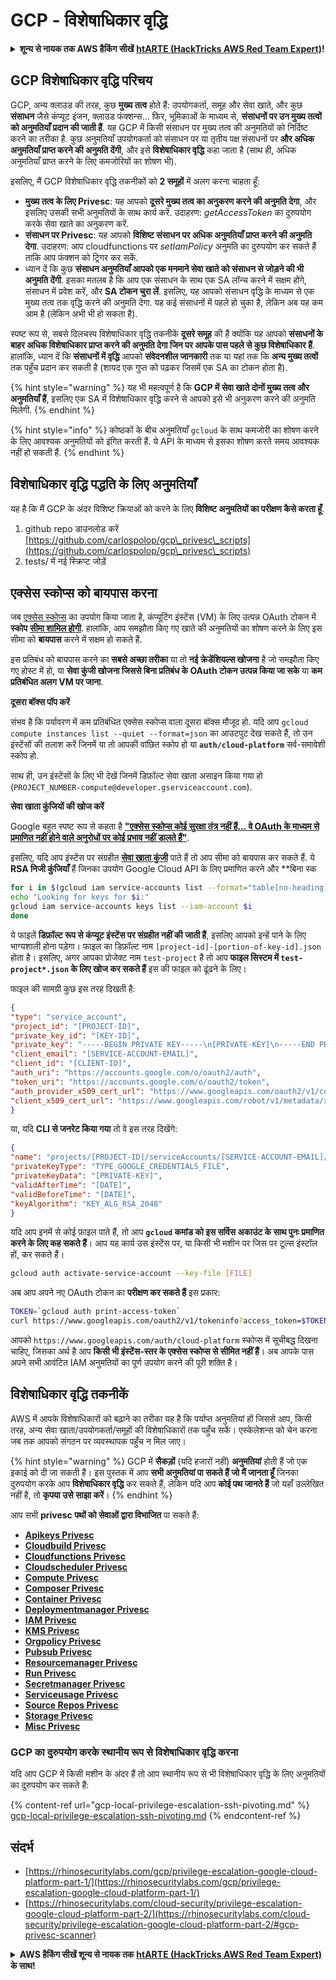 # GCP - विशेषाधिकार वृद्धि

<details>

<summary><strong>शून्य से नायक तक AWS हैकिंग सीखें</strong> <a href="https://training.hacktricks.xyz/courses/arte"><strong>htARTE (HackTricks AWS Red Team Expert)</strong></a><strong>!</strong></summary>

HackTricks का समर्थन करने के अन्य तरीके:

* यदि आप चाहते हैं कि आपकी **कंपनी का विज्ञापन HackTricks में दिखाई दे** या **HackTricks को PDF में डाउनलोड करें**, तो [**सदस्यता योजनाओं**](https://github.com/sponsors/carlospolop) की जाँच करें!
* [**आधिकारिक PEASS & HackTricks स्वैग**](https://peass.creator-spring.com) प्राप्त करें
* [**The PEASS Family**](https://opensea.io/collection/the-peass-family) की खोज करें, हमारा विशेष [**NFTs**](https://opensea.io/collection/the-peass-family) संग्रह
* 💬 [**Discord समूह**](https://discord.gg/hRep4RUj7f) में **शामिल हों** या [**telegram समूह**](https://t.me/peass) में या **Twitter** पर मुझे 🐦 [**@carlospolopm**](https://twitter.com/carlospolopm) **का अनुसरण करें**.
* **अपनी हैकिंग तरकीबें साझा करें** [**HackTricks**](https://github.com/carlospolop/hacktricks) और [**HackTricks Cloud**](https://github.com/carlospolop/hacktricks-cloud) github repos में PRs सबमिट करके.

</details>

## GCP विशेषाधिकार वृद्धि परिचय <a href="#introduction-to-gcp-privilege-escalation" id="introduction-to-gcp-privilege-escalation"></a>

GCP, अन्य क्लाउड की तरह, कुछ **मुख्य तत्व** होते हैं: उपयोगकर्ता, समूह और सेवा खाते, और कुछ **संसाधन** जैसे कंप्यूट इंजन, क्लाउड फंक्शन्स...
फिर, भूमिकाओं के माध्यम से, **संसाधनों पर उन मुख्य तत्वों को अनुमतियाँ प्रदान की जाती हैं**. यह GCP में किसी संसाधन पर मुख्य तत्व की अनुमतियों को निर्दिष्ट करने का तरीका है.
कुछ अनुमतियाँ उपयोगकर्ता को संसाधन पर या तृतीय पक्ष संसाधनों पर **और अधिक अनुमतियाँ प्राप्त करने की अनुमति देंगी**, और इसे **विशेषाधिकार वृद्धि** कहा जाता है (साथ ही, अधिक अनुमतियाँ प्राप्त करने के लिए कमजोरियों का शोषण भी).

इसलिए, मैं GCP विशेषाधिकार वृद्धि तकनीकों को **2 समूहों** में अलग करना चाहता हूँ:

* **मुख्य तत्व के लिए Privesc**: यह आपको **दूसरे मुख्य तत्व का अनुकरण करने की अनुमति देगा**, और इसलिए उसकी सभी अनुमतियों के साथ कार्य करें. उदाहरण: _getAccessToken_ का दुरुपयोग करके सेवा खाते का अनुकरण करें.
* **संसाधन पर Privesc**: यह आपको **विशिष्ट संसाधन पर अधिक अनुमतियाँ प्राप्त करने की अनुमति देगा**. उदाहरण: आप cloudfunctions पर _setIamPolicy_ अनुमति का दुरुपयोग कर सकते हैं ताकि आप फंक्शन को ट्रिगर कर सकें.
* ध्यान दें कि कुछ **संसाधन अनुमतियाँ आपको एक मनमाने सेवा खाते को संसाधन से जोड़ने की भी अनुमति देंगी**. इसका मतलब है कि आप एक संसाधन के साथ एक SA लॉन्च करने में सक्षम होंगे, संसाधन में प्रवेश करें, और **SA टोकन चुरा लें**. इसलिए, यह आपको संसाधन वृद्धि के माध्यम से एक मुख्य तत्व तक वृद्धि करने की अनुमति देगा. यह कई संसाधनों में पहले हो चुका है, लेकिन अब यह कम आम है (लेकिन अभी भी हो सकता है).

स्पष्ट रूप से, सबसे दिलचस्प विशेषाधिकार वृद्धि तकनीकें **दूसरे समूह** की हैं क्योंकि यह आपको **संसाधनों के बाहर अधिक विशेषाधिकार प्राप्त करने की अनुमति देगा जिन पर आपके पास पहले से कुछ विशेषाधिकार हैं**. हालांकि, ध्यान दें कि **संसाधनों में वृद्धि** आपको **संवेदनशील जानकारी** तक या यहां तक कि **अन्य मुख्य तत्वों** तक पहुँच प्रदान कर सकती है (शायद एक गुप्त को पढ़कर जिसमें एक SA का टोकन होता है).

{% hint style="warning" %}
यह भी महत्वपूर्ण है कि **GCP में सेवा खाते दोनों मुख्य तत्व और अनुमतियाँ हैं**, इसलिए एक SA में विशेषाधिकार वृद्धि करने से आपको इसे भी अनुकरण करने की अनुमति मिलेगी.
{% endhint %}

{% hint style="info" %}
कोष्ठकों के बीच अनुमतियाँ `gcloud` के साथ कमजोरी का शोषण करने के लिए आवश्यक अनुमतियों को इंगित करती हैं. ये API के माध्यम से इसका शोषण करते समय आवश्यक नहीं हो सकती हैं.
{% endhint %}

## विशेषाधिकार वृद्धि पद्धति के लिए अनुमतियाँ

यह है कि मैं GCP के अंदर विशिष्ट क्रियाओं को करने के लिए **विशिष्ट अनुमतियों का परीक्षण कैसे करता हूँ**.

1. github repo डाउनलोड करें [https://github.com/carlospolop/gcp\_privesc\_scripts](https://github.com/carlospolop/gcp\_privesc\_scripts)
2. tests/ में नई स्क्रिप्ट जोड़ें

## एक्सेस स्कोप्स को बायपास करना <a href="#bypassing-access-scopes" id="bypassing-access-scopes"></a>

जब [एक्सेस स्कोप्स](https://cloud.google.com/compute/docs/access/service-accounts#accesscopesiam) का उपयोग किया जाता है, कंप्यूटिंग इंस्टेंस (VM) के लिए उत्पन्न OAuth टोकन में **स्कोप** [**सीमा शामिल होगी**](https://oauth.net/2/scope/). हालांकि, आप समझौता किए गए खाते की अनुमतियों का शोषण करने के लिए इस सीमा को **बायपास** करने में सक्षम हो सकते हैं.

इस प्रतिबंध को बायपास करने का **सबसे अच्छा तरीका** या तो **नई क्रेडेंशियल्स खोजना** है जो समझौता किए गए होस्ट में हो, या **सेवा कुंजी खोजना जिससे बिना प्रतिबंध के OAuth टोकन उत्पन्न किया जा सके** या **कम प्रतिबंधित अलग VM पर जाना**.

**दूसरा बॉक्स पॉप करें**

संभव है कि पर्यावरण में कम प्रतिबंधित एक्सेस स्कोप्स वाला दूसरा बॉक्स मौजूद हो. यदि आप `gcloud compute instances list --quiet --format=json` का आउटपुट देख सकते हैं, तो उन इंस्टेंसों की तलाश करें जिनमें या तो आपकी वांछित स्कोप हो या **`auth/cloud-platform`** सर्व-समावेशी स्कोप हो.

साथ ही, उन इंस्टेंसों के लिए भी देखें जिनमें डिफ़ॉल्ट सेवा खाता असाइन किया गया हो (`PROJECT_NUMBER-compute@developer.gserviceaccount.com`).

**सेवा खाता कुंजियों की खोज करें**

Google बहुत स्पष्ट रूप से कहता है [**"एक्सेस स्कोप्स कोई सुरक्षा तंत्र नहीं हैं... वे OAuth के माध्यम से प्रमाणित नहीं होने वाले अनुरोधों पर कोई प्रभाव नहीं डालते हैं"**](https://cloud.google.com/compute/docs/access/service-accounts#accesscopesiam).

इसलिए, यदि आप इंस्टेंस पर संग्रहीत [**सेवा खाता कुंजी**](https://cloud.google.com/iam/docs/creating-managing-service-account-keys) पाते हैं तो आप सीमा को बायपास कर सकते हैं. ये **RSA निजी कुंजियाँ** हैं जिनका उपयोग Google Cloud API के लिए प्रमाणित करने और **बिना स्क
```bash
for i in $(gcloud iam service-accounts list --format="table[no-heading](email)"); do
echo "Looking for keys for $i:"
gcloud iam service-accounts keys list --iam-account $i
done
```
ये फाइलें **डिफ़ॉल्ट रूप से कंप्यूट इंस्टेंस पर संग्रहीत नहीं की जाती हैं**, इसलिए आपको इन्हें पाने के लिए भाग्यशाली होना पड़ेगा। फाइल का डिफ़ॉल्ट नाम `[project-id]-[portion-of-key-id].json` होता है। इसलिए, अगर आपका प्रोजेक्ट नाम `test-project` है तो आप **फाइल सिस्टम में `test-project*.json` के लिए खोज कर सकते हैं** इस की फाइल को ढूंढने के लिए।

फाइल की सामग्री कुछ इस तरह दिखती है:
```json
{
"type": "service_account",
"project_id": "[PROJECT-ID]",
"private_key_id": "[KEY-ID]",
"private_key": "-----BEGIN PRIVATE KEY-----\n[PRIVATE-KEY]\n-----END PRIVATE KEY-----\n",
"client_email": "[SERVICE-ACCOUNT-EMAIL]",
"client_id": "[CLIENT-ID]",
"auth_uri": "https://accounts.google.com/o/oauth2/auth",
"token_uri": "https://accounts.google.com/o/oauth2/token",
"auth_provider_x509_cert_url": "https://www.googleapis.com/oauth2/v1/certs",
"client_x509_cert_url": "https://www.googleapis.com/robot/v1/metadata/x509/[SERVICE-ACCOUNT-EMAIL]"
}
```
या, यदि **CLI से जनरेट किया गया** तो वे इस तरह दिखेंगे:
```json
{
"name": "projects/[PROJECT-ID]/serviceAccounts/[SERVICE-ACCOUNT-EMAIL]/keys/[KEY-ID]",
"privateKeyType": "TYPE_GOOGLE_CREDENTIALS_FILE",
"privateKeyData": "[PRIVATE-KEY]",
"validAfterTime": "[DATE]",
"validBeforeTime": "[DATE]",
"keyAlgorithm": "KEY_ALG_RSA_2048"
}
```
यदि आप इनमें से कोई फ़ाइल पाते हैं, तो आप **`gcloud` कमांड को इस सर्विस अकाउंट के साथ पुनः प्रमाणित करने के लिए कह सकते हैं**। आप यह कार्य उस इंस्टेंस पर, या किसी भी मशीन पर जिस पर टूल्स इंस्टॉल हों, कर सकते हैं।
```bash
gcloud auth activate-service-account --key-file [FILE]
```
अब आप अपने नए OAuth टोकन का **परीक्षण कर सकते हैं** इस प्रकार:
```bash
TOKEN=`gcloud auth print-access-token`
curl https://www.googleapis.com/oauth2/v1/tokeninfo?access_token=$TOKEN
```
आपको `https://www.googleapis.com/auth/cloud-platform` स्कोप्स में सूचीबद्ध दिखना चाहिए, जिसका अर्थ है आप **किसी भी इंस्टेंस-स्तर के एक्सेस स्कोप्स से सीमित नहीं हैं**। अब आपके पास अपने सभी आवंटित IAM अनुमतियों का पूर्ण उपयोग करने की पूरी शक्ति है।

## विशेषाधिकार वृद्धि तकनीकें

AWS में आपके विशेषाधिकारों को बढ़ाने का तरीका यह है कि पर्याप्त अनुमतियां हों जिससे आप, किसी तरह, अन्य सेवा खाता/उपयोगकर्ता/समूहों की विशेषाधिकारों तक पहुँच सकें। एस्केलेशन्स को चेन करना जब तक आपको संगठन पर व्यवस्थापक पहुँच न मिल जाए।

{% hint style="warning" %}
GCP में **सैकड़ों** (यदि हजारों नहीं) **अनुमतियां** होती हैं जो एक इकाई को दी जा सकती हैं। इस पुस्तक में आप **सभी अनुमतियां पा सकते हैं जो मैं जानता हूँ** जिनका दुरुपयोग करके आप **विशेषाधिकार वृद्धि** कर सकते हैं, लेकिन यदि आप **कोई पथ जानते हैं** जो यहाँ उल्लेखित नहीं है, तो **कृपया उसे साझा करें**।
{% endhint %}

आप सभी **privesc पथों को सेवाओं द्वारा विभाजित** पा सकते हैं:

* [**Apikeys Privesc**](gcp-apikeys-privesc.md)
* [**Cloudbuild Privesc**](gcp-cloudbuild-privesc.md)
* [**Cloudfunctions Privesc**](gcp-cloudfunctions-privesc.md)
* [**Cloudscheduler Privesc**](gcp-cloudscheduler-privesc.md)
* [**Compute Privesc**](../../gcp-pentesting/gcp-privilege-escalation/gcp-compute-privesc/)
* [**Composer Privesc**](gcp-composer-privesc.md)
* [**Container Privesc**](gcp-container-privesc.md)
* [**Deploymentmanager Privesc**](gcp-deploymentmaneger-privesc.md)
* [**IAM Privesc**](gcp-iam-privesc.md)
* [**KMS Privesc**](gcp-kms-privesc.md)
* [**Orgpolicy Privesc**](gcp-orgpolicy-privesc.md)
* [**Pubsub Privesc**](gcp-pubsub-privesc.md)
* [**Resourcemanager Privesc**](gcp-resourcemanager-privesc.md)
* [**Run Privesc**](gcp-run-privesc.md)
* [**Secretmanager Privesc**](gcp-secretmanager-privesc.md)
* [**Serviceusage Privesc**](gcp-serviceusage-privesc.md)
* [**Source Repos Privesc**](gcp-sourcerepos-privesc.md)
* [**Storage Privesc**](gcp-storage-privesc.md)
* [**Misc Privesc**](gcp-misc-perms-privesc.md)

### GCP का दुरुपयोग करके स्थानीय रूप से विशेषाधिकार वृद्धि करना

यदि आप GCP में किसी मशीन के अंदर हैं तो आप स्थानीय रूप से भी विशेषाधिकार वृद्धि के लिए अनुमतियों का दुरुपयोग कर सकते हैं:

{% content-ref url="gcp-local-privilege-escalation-ssh-pivoting.md" %}
[gcp-local-privilege-escalation-ssh-pivoting.md](gcp-local-privilege-escalation-ssh-pivoting.md)
{% endcontent-ref %}

## संदर्भ

* [https://rhinosecuritylabs.com/gcp/privilege-escalation-google-cloud-platform-part-1/](https://rhinosecuritylabs.com/gcp/privilege-escalation-google-cloud-platform-part-1/)
* [https://rhinosecuritylabs.com/cloud-security/privilege-escalation-google-cloud-platform-part-2/](https://rhinosecuritylabs.com/cloud-security/privilege-escalation-google-cloud-platform-part-2/#gcp-privesc-scanner)

<details>

<summary><strong>AWS हैकिंग सीखें शून्य से नायक तक</strong> <a href="https://training.hacktricks.xyz/courses/arte"><strong>htARTE (HackTricks AWS Red Team Expert)</strong></a><strong> के साथ!</strong></summary>

HackTricks का समर्थन करने के अन्य तरीके:

* यदि आप चाहते हैं कि आपकी **कंपनी का विज्ञापन HackTricks में दिखाई दे** या **HackTricks को PDF में डाउनलोड करें** तो [**सदस्यता योजनाएं**](https://github.com/sponsors/carlospolop) देखें!
* [**आधिकारिक PEASS & HackTricks स्वैग**](https://peass.creator-spring.com) प्राप्त करें
* [**The PEASS Family**](https://opensea.io/collection/the-peass-family) की खोज करें, हमारा विशेष [**NFTs**](https://opensea.io/collection/the-peass-family) संग्रह
* 💬 [**Discord समूह**](https://discord.gg/hRep4RUj7f) में **शामिल हों** या [**telegram समूह**](https://t.me/peass) या **Twitter** पर मुझे 🐦 [**@carlospolopm**](https://twitter.com/carlospolopm)** का अनुसरण करें।**
* **HackTricks** के [**HackTricks**](https://github.com/carlospolop/hacktricks) और [**HackTricks Cloud**](https://github.com/carlospolop/hacktricks-cloud) github repos में PRs सबमिट करके अपनी हैकिंग ट्रिक्स साझा करें।

</details>
